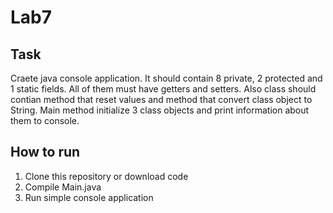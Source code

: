 # Lab7

## Task

Craete java console application. It should contain 8 private, 2 protected and 1 static fields. 
All of them must have getters and setters. Also class should contian method that reset values and method that convert class object to String.
Main method initialize 3 class objects and print information about them to console.

## How to run

1. Clone this repository or download code
2. Compile Main.java
3. Run simple console application
